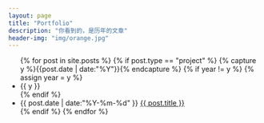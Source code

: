 ```yaml
---
layout: page
title: "Portfolio"
description: "你看到的，是历年的文章"
header-img: "img/orange.jpg"
---
```



<ul class="listing">
{% for post in site.posts %}
{% if post.type == "project" %}
  {% capture y %}{{post.date | date:"%Y"}}{% endcapture %}
  {% if year != y %}
    {% assign year = y %}
    <li class="listing-seperator">{{ y }}</li>
  {% endif %}
  <li class="listing-item">
    <time datetime="{{ post.date | date:"%Y-%m-%d" }}">{{ post.date | date:"%Y-%m-%d" }}</time>
    <a href="{{ post.url }}" title="{{ post.title }}">{{ post.title }}</a>
  </li>
{% endif %}
{% endfor %}
</ul>